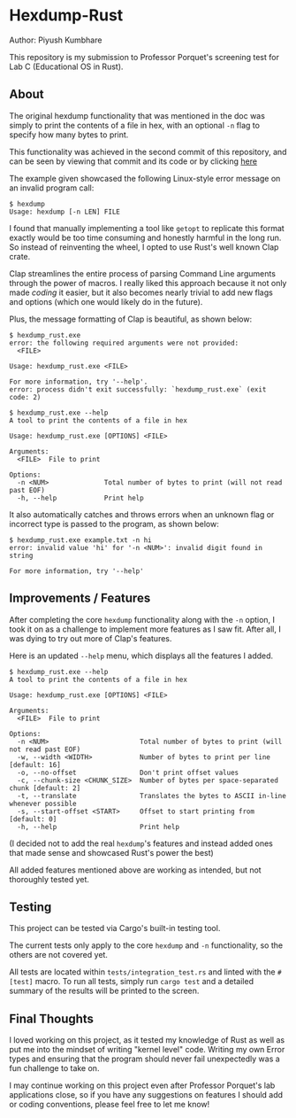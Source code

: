 # Hexdump-Rust

Author: Piyush Kumbhare

This repository is my submission to Professor Porquet's screening test for Lab C (Educational OS in Rust). 

## About


The original hexdump functionality that was mentioned in the doc was simply to print the contents of a file in hex, with an optional `-n` flag to specify how many bytes to print. 

This functionality was achieved in the second commit of this repository, and can be seen by viewing that commit and its code or by clicking [here](https://github.com/piyushkumbhare/hexdump-rust/blob/9903da2fa5de0be99ad01463a7b11051df953f9f/src/main.rs)

The example given showcased the following Linux-style error message on an invalid program call:

```
$ hexdump
Usage: hexdump [-n LEN] FILE
```

I found that manually implementing a tool like `getopt` to replicate this format exactly would be too time consuming and honestly harmful in the long run. So instead of reinventing the wheel, I opted to use Rust's well known Clap crate.

Clap streamlines the entire process of parsing Command Line arguments through the power of macros. I really liked this approach because it not only made *coding* it easier, but it also becomes nearly trivial to add new flags and options (which one would likely do in the future). 

Plus, the message formatting of Clap is beautiful, as shown below:
```
$ hexdump_rust.exe
error: the following required arguments were not provided:
  <FILE>

Usage: hexdump_rust.exe <FILE>

For more information, try '--help'.
error: process didn't exit successfully: `hexdump_rust.exe` (exit code: 2)
```

```
$ hexdump_rust.exe --help
A tool to print the contents of a file in hex

Usage: hexdump_rust.exe [OPTIONS] <FILE>

Arguments:
  <FILE>  File to print

Options:
  -n <NUM>              Total number of bytes to print (will not read past EOF)
  -h, --help            Print help
```

It also automatically catches and throws errors when an unknown flag or incorrect type is passed to the program, as shown below:

```
$ hexdump_rust.exe example.txt -n hi
error: invalid value 'hi' for '-n <NUM>': invalid digit found in string

For more information, try '--help'
```

## Improvements / Features

After completing the core `hexdump` functionality along with the `-n` option, I took it on as a challenge to implement more features as I saw fit. After all, I was dying to try out more of Clap's features. 

Here is an updated `--help` menu, which displays all the features I added.

```
$ hexdump_rust.exe --help
A tool to print the contents of a file in hex

Usage: hexdump_rust.exe [OPTIONS] <FILE>

Arguments:
  <FILE>  File to print

Options:
  -n <NUM>                       Total number of bytes to print (will not read past EOF)
  -w, --width <WIDTH>            Number of bytes to print per line [default: 16]
  -o, --no-offset                Don't print offset values
  -c, --chunk-size <CHUNK_SIZE>  Number of bytes per space-separated chunk [default: 2]
  -t, --translate                Translates the bytes to ASCII in-line whenever possible
  -s, --start-offset <START>     Offset to start printing from [default: 0]
  -h, --help                     Print help
```

(I decided not to add the real `hexdump`'s features and instead added ones that made sense and showcased Rust's power the best)

All added features mentioned above are working as intended, but not thoroughly tested yet.

## Testing

This project can be tested via Cargo's built-in testing tool.

The current tests only apply to the core `hexdump` and `-n` functionality, so the others are not covered yet.

All tests are located within `tests/integration_test.rs` and linted with the `#[test]` macro. To run all tests, simply run `cargo test` and a detailed summary of the results will be printed to the screen.

## Final Thoughts

I loved working on this project, as it tested my knowledge of Rust as well as put me into the mindset of writing "kernel level" code. Writing my own Error types and ensuring that the program should never fail unexpectedly was a fun challenge to take on.

I may continue working on this project even after Professor Porquet's lab applications close, so if you have any suggestions on features I should add or coding conventions, please feel free to let me know!
